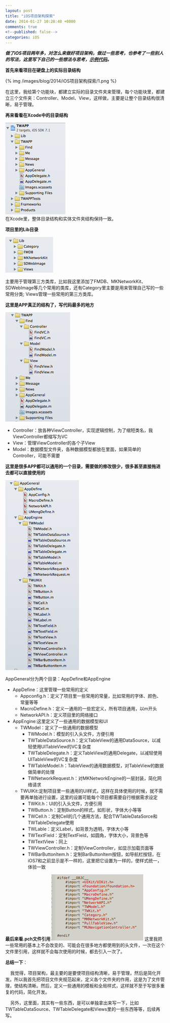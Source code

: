 ```yaml
---
layout: post
title: "iOS项目架构探索"
date: 2014-01-27 10:28:48 +0800
comments: true
<!--published: false-->
categories: iOS
---
```

***做了iOS项目两年多，对怎么来做好项目架构，做过一些思考，也参考了一些别人的写法，这里写下自己的一些想法与思考，[示例代码](https://github.com/makeLaugh/TWAPP)。***

<!--more-->

**首先来看项目在硬盘上的实际目录结构**
	
<!--![实体目录结构](/images/blog/2014/iOS项目架构探索/1.png)-->
{% img /images/blog/2014/iOS项目架构探索/1.png %}

在这里，我给第个功能块，都建立实际的目录文件夹来管理，每个功能块里，都建立三个文件夹：Controller、Model、View，这样做，主要是让整个目录结构很清晰，易于管理。	

**再来看看在Xcode中的目录结构**
	
![整个项目目录](/images/blog/2014/iOS项目架构探索/2.png)	
在Xcode里，整体目录结构和实体文件夹结构保持一致。
	

**项目里的Lib目录**

![Lib目录](/images/blog/2014/iOS项目架构探索/3.png)

主要用于管理第三方类库，比如我这里添加了FMDB、MKNetworkKit、SDWebImage等几个常用的类库，还有Category里主要是用来管理自己写的一些常用分类; Views管理一些常用的第三方类库。
	

**这里是APP真正的结构了，写代码最多的地方**
	
![APP代码目录](/images/blog/2014/iOS项目架构探索/4.png)

* Controller：放各种ViewController，实现逻辑控制，为了缩短类名，我ViewController都缩写为VC
* View：管理ViewController的各个子View
* Model：数据模型文件夹，各种数据模型都放在里面，如果简单的Controller，可能不需要

	
**这里是很多APP都可以通用的一个目录，需要做的修改很少，很多甚至直接拖进去都可以直接使用的**
	
![AppGeneral目录](/images/blog/2014/iOS项目架构探索/5.png)

AppGeneral分为两个目录：AppDefine和AppEngine

* AppDefine：这里管理一些常用的定义
	* Appconfig.h：定义了项目里一些常用的常量，比如常用的字体、颜色、常量等等
	* MacroDefine.h：定义一通用的一些宏定义，所有项目通用，以m开头
	* NetworkAPI.h：定义项目里的网络接口
* AppEngine:这里定义了一些通用的数据模型和UI
	* TWModel：定义了一些通用的数据模型
		* TWModel.h：模型的引入头文件，方便引用
		* TWTableDataSource.h：定义TableView的通用DataSource，以减轻使用UITableView的VC复杂度
		* TWTableDelegate.h：定义TableView的通用Delegate，以减轻使用UITableView的VC复杂度
		* TWTableModel.h：TableView的通用数据模型，对TableView的数据做简单的处理
		* TWNetworkRequest.h：对MKNetworkEngine的一层封装，简化网络请求
	* TWUIKit:定制项目里一些通用的UI样式，这样在具体使用的时候，就不需要再单独进行设置，这里的设置可能每个项目都需要自行根据需求设定
		* TWKit.h：UI的引入头文件，方便引用
		* TWButton.h：定制Button的样式，如形状，字体大小等等
		* TWCell.h：定制Cell的几个通用方法，配合TWTableDataSorce和TWTableDelegate使用
		* TWLable：定义Label，如背景为透明，字体大小等
		* TWTextField：定制TextField，如圆角，字体大小，背景色等
		* TWTextView：同上
		* TWViewController.h：定制ViewController，如显示加载页面等
		* TWBarButtonItem.h：定制BarButtonItem按钮，如导航栏按钮，在iOS7和之前显示是不一样的，这里把它设置为一样的，使样式统一，体验一致
		
**最后来看.pch文件引用**
![PCH文件](/images/blog/2014/iOS项目架构探索/6.png)
这里我把一些常用的基本上不会改变的、可能会在很多地方都使用到的头文件，一次在这个文件里引用，这样就不会每次使用的时候，都去引入一次了。

**总结一下**：

    我觉得，项目架构，最主要的是要使项目结构清晰，易于管理，然后是简化开发。所以我首先把项目文件夹规范起来，定义各个文件夹的作用，这是为了文件管理，使结构清晰。然后，定义一些通用的模板和全局样式，这样就不至于写很多重复的代码，简化开发。

    另外，这里面，其实有一些东西，是可以单独拿出来写一下，比如TWTableDataSource、TWTableDelegate和Views里的一些东西等等，后续再写。
